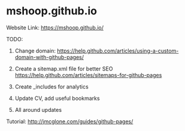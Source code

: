 # mshoop.github.io

Website Link: https://mshoop.github.io/



TODO:

1. Change domain: https://help.github.com/articles/using-a-custom-domain-with-github-pages/

2. Create a sitemap.xml file for better SEO https://help.github.com/articles/sitemaps-for-github-pages

3. Create _includes for analytics

4. Update CV, add useful bookmarks

5. All around updates


Tutorial: http://jmcglone.com/guides/github-pages/
